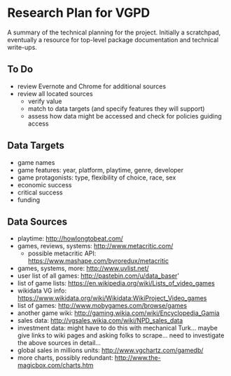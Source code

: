 # Research Plan for VGPD
A summary of the technical planning for the project. Initially a scratchpad,
eventually a resource for top-level package documentation and technical
write-ups.

## To Do
* review Evernote and Chrome for additional sources
* review all located sources
    * verify value
    * match to data targets (and specify features they will support)
    * assess how data might be accessed and check for policies guiding access

## Data Targets
* game names
* game features: year, platform, playtime, genre, developer
* game protagonists: type, flexibility of choice, race, sex
* economic success
* critical success
* funding

## Data Sources
* playtime: http://howlongtobeat.com/
* games, reviews, systems: http://www.metacritic.com/
  - possible metacritic API: https://www.mashape.com/byroredux/metacritic
* games, systems, more: http://www.uvlist.net/
* user list of all games: http://pastebin.com/u/data_baser'
* list of game lists: https://en.wikipedia.org/wiki/Lists_of_video_games
* wikidata VG info: https://www.wikidata.org/wiki/Wikidata:WikiProject_Video_games
* list of games: http://www.mobygames.com/browse/games
* another game wiki: http://gaming.wikia.com/wiki/Encyclopedia_Gamia
* sales data: http://vgsales.wikia.com/wiki/NPD_sales_data
* investment data: might have to do this with mechanical Turk... maybe give 
    links to wiki pages and asking folks to scrape... need to investigate the 
    above sources in detail...
* global sales in millions units: http://www.vgchartz.com/gamedb/
* more charts, possibly redundant: http://www.the-magicbox.com/charts.htm
